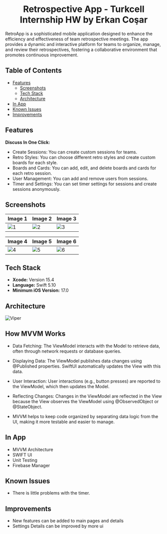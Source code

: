 
<div align="center">
  <h1>Retrospective App - Turkcell Internship HW by Erkan Coşar</h1>
</div>

RetroApp is a sophisticated mobile application designed to enhance the efficiency and effectiveness of team retrospective meetings. The app provides a dynamic and interactive platform for teams to organize, manage, and review their retrospectives, fostering a collaborative environment that promotes continuous improvement.

## Table of Contents
- [Features](#features)
  - [Screenshots](#screenshots)
  - [Tech Stack](#tech-stack)
  - [Architecture](#architecture)
- [In App](#In-App)
- [Known Issues](#known-issues)
- [Improvements](#Improvements)

## Features

 **Discuss In One Click:**
- Create Sessions: You can create custom sessions for teams.
- Retro Styles: You can choose different retro styles and create custom boards for each style.
- Boards and Cards: You can add, edit, and delete boards and cards for each retro session.
- User Management: You can add and remove users from sessions.
- Timer and Settings: You can set timer settings for sessions and create sessions anonymously.


 ## Screenshots

| Image 1                | Image 2                | Image 3                |
|------------------------|------------------------|------------------------|
| ![1](https://github.com/user-attachments/assets/a71fbbf5-8ee9-464d-bfc1-784604efd495)| ![2](https://github.com/user-attachments/assets/2664589b-bcc4-44ae-acce-33f9e9351d2a)| ![3](https://github.com/user-attachments/assets/1de835be-0046-4af4-91ea-04de9f9b0e50)|

| Image 4                | Image 5                | Image 6                |
|------------------------|------------------------|------------------------|
| ![4](https://github.com/user-attachments/assets/c8a028ae-4342-4d73-9431-b2e778f42105)| ![5](https://github.com/user-attachments/assets/5c6021d0-8636-46df-bb7b-c938c9fad67d)| ![6](https://github.com/user-attachments/assets/6f5901cb-2637-4f77-a550-68df2a23f298) |


## Tech Stack
- **Xcode:** Version 15.4
- **Language:** Swift 5.10
- **Minimum iOS Version:** 17.0


## Architecture
![Viper](https://github.com/user-attachments/assets/bc7a5b81-de8a-42c9-aab5-8e907c83dcac)

## How MVVM Works
- Data Fetching: The ViewModel interacts with the Model to retrieve data, often through network requests or database queries.

- Displaying Data: The ViewModel publishes data changes using @Published properties. SwiftUI automatically updates the View with this data.

- User Interaction: User interactions (e.g., button presses) are reported to the ViewModel, which then updates the Model.

- Reflecting Changes: Changes in the ViewModel are reflected in the View because the View observes the ViewModel using @ObservedObject or @StateObject.

- MVVM helps to keep code organized by separating data logic from the UI, making it more testable and easier to manage.

## In App
- MVVM Architecture
- SWIFT UI
- Unit Testing
- Firebase Manager

## Known Issues
- There is little problems with the timer.

## Improvements
- New features can be added to main pages and details
- Settings Details can be improved by more ui
